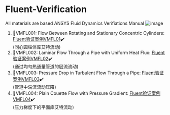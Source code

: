 # Fluent-Verification
All materials are based ANSYS Fluid Dynamics Verifiations Manual
![image](https://user-images.githubusercontent.com/78484560/175250008-06b93818-2a38-4814-89a2-1996c2464ff5.png)

1. :beginner:VMFL001: Flow Between Rotating and Stationary Concentric Cylinders: [Fluent验证案例VMFL01](Fluent验证案例VMFL01.md):heavy_check_mark:<br>(同心圆柱体库艾特流动)
1. :beginner:VMFL002: Laminar Flow Through a Pipe with Uniform Heat Flux: [Fluent验证案例VMFL02](Fluent验证案例VMFL02.md):heavy_check_mark:<br>(通过均匀热通量管道的层流流动)
1. :beginner:VMFL003: Pressure Drop in Turbulent Flow Through a Pipe: [Fluent验证案例VMFL03](Fluent验证案例VMFL03.md):heavy_check_mark:<br>(管道中湍流流动压降)
1. :beginner:VMFL004: Plain Couette Flow with Pressure Gradient: [Fluent验证案例VMFL04](Fluent验证案例VMFL04.md):heavy_check_mark:<br>(压力梯度下的平面库艾特流动)
